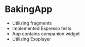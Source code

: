 # BakingApp

- Utilizing fragments
- Implemented Espresso tests
- App contains companion widget
- Utilizing Exoplayer
